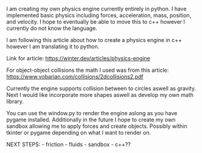 I am creating my own physics engine currently entirely in python. I have implemented basic physics including forces, acceleration, mass, position, and velocity. I hope to eventually be able to move this to c++ however I currently do not know the language.

I am following this article about how to create a physics engine in c++ however I am translating it to python.

Link for article: https://winter.dev/articles/physics-engine


For object-object collisions the math I used was from this article: https://www.vobarian.com/collisions/2dcollisions2.pdf

Currently the engine supports collision between to circles aswell as gravity. Next I would like incorporate more shapes aswell as develop my own math library.

You can use the window.py to render the engine aslong as you have pygame installed. Additionally in the future I hope to create my own sandbox allowing me to apply forces and create objects. Possibly within tkinter or pygame depending on what I want to render on.

NEXT STEPS:
    - friction
    - fluids
    - sandbox
    - c++??